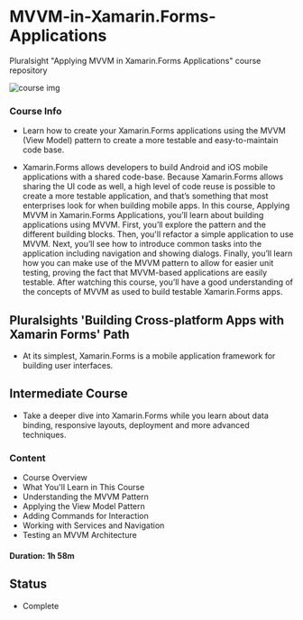 # MVVM-in-Xamarin.Forms-Applications
Pluralsight "Applying MVVM in Xamarin.Forms Applications" course repository

![course img](https://github.com/VeselinovStf/MVVM-in-Xamarin.Forms-Applications/blob/main/repoImg/demo.png)

### Course Info

- Learn how to create your Xamarin.Forms applications using the MVVM (View Model) pattern to create a more testable and easy-to-maintain code base.

- Xamarin.Forms allows developers to build Android and iOS mobile applications with a shared code-base. Because Xamarin.Forms allows sharing the UI code as well, a high level of code reuse is possible to create a more testable application, and that’s something that most enterprises look for when building mobile apps. In this course, Applying MVVM in Xamarin.Forms Applications, you’ll learn about building applications using MVVM. First, you’ll explore the pattern and the different building blocks. Then, you'll refactor a simple application to use MVVM. Next, you’ll see how to introduce common tasks into the application including navigation and showing dialogs. Finally, you’ll learn how you can make use of the MVVM pattern to allow for easier unit testing, proving the fact that MVVM-based applications are easily testable. After watching this course, you’ll have a good understanding of the concepts of MVVM as used to build testable Xamarin.Forms apps.

## Pluralsights 'Building Cross-platform Apps with Xamarin Forms' Path
- At its simplest, Xamarin.Forms is a mobile application framework for building user interfaces.

## Intermediate Course
- Take a deeper dive into Xamarin.Forms while you learn about data binding, responsive layouts, deployment and more advanced techniques.

### Content

- Course Overview
- What You'll Learn in This Course
- Understanding the MVVM Pattern
- Applying the View Model Pattern
- Adding Commands for Interaction
- Working with Services and Navigation
- Testing an MVVM Architecture

#### Duration: 1h 58m

## Status

- Complete
